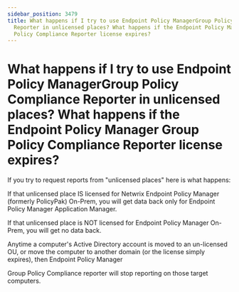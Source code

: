 ```yaml
---
sidebar_position: 3479
title: What happens if I try to use Endpoint Policy ManagerGroup Policy Compliance
  Reporter in unlicensed places? What happens if the Endpoint Policy Manager Group
  Policy Compliance Reporter license expires?
---
```


# What happens if I try to use Endpoint Policy ManagerGroup Policy Compliance Reporter in unlicensed places? What happens if the Endpoint Policy Manager Group Policy Compliance Reporter license expires?

If you try to request reports from "unlicensed places" here is what happens:

If that unlicensed place IS licensed for Netwrix Endpoint Policy Manager (formerly PolicyPak) On-Prem, you will get data back only for Endpoint Policy Manager Application Manager.

If that unlicensed place is NOT licensed for Endpoint Policy Manager On-Prem, you will get no data back.

Anytime a computer's Active Directory account is moved to an un-licensed OU, or move the computer to another domain (or the license simply expires), then Endpoint Policy Manager

Group Policy Compliance reporter will stop reporting on those target computers.